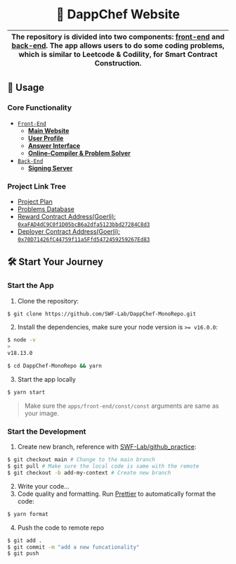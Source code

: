 <p align="center">
    <h1 align="center">
        🍩 DappChef Website
    </h1>
</p>

| The repository is divided into two components: [front-end](./apps/front-end) and [back-end](./apps/back-end). The app allows users to do some coding problems, which is similar to Leetcode & Codility, for Smart Contract Construction. |
| ---------------------------------------------------------------------------------------------------------------------------------------------------------------------------------------------------------------------------------------- |

## 📜 Usage

### Core Functionality

- [`Front-End`](./apps/front-end)
  - [**Main Website**](./apps/front-end/src)
  - [**User Profile**](./apps/front-end/src/components/UserProfile/)
  - [**Answer Interface**](./apps/front-end/src/components/ProblemsInterface/)
  - [**Online-Compiler & Problem Solver**](./apps/front-end/src/components/ProblemsSolver/)
- [`Back-End`](./apps/back-end)
  - [**Signing Server**](./apps/back-end/)

### Project Link Tree

- [Project Plan](https://docs.google.com/spreadsheets/d/1JHpkHeemQ1i-WCXACzaRqulWoGvU9uJ2xneoW05S42A/edit?usp=sharing)
- [Problems Database](https://github.com/SWF-Lab/DappChef-ProblemsDB)
- [Reward Contract Address(Goerli): `0xaFAD4dC9C0f1D05bcB6a2dfa5123bbd27284C8d3`](https://goerli.etherscan.io/address/0xaFAD4dC9C0f1D05bcB6a2dfa5123bbd27284C8d3)
- [Deployer Contract Address(Goerli): `0x70D71426fC44759f11a5Ffd5472459259267Ed83`](https://goerli.etherscan.io/address/0x70D71426fC44759f11a5Ffd5472459259267Ed83)

## 🛠 Start Your Journey

### Start the App

1. Clone the repository:

```bash
$ git clone https://github.com/SWF-Lab/DappChef-MonoRepo.git
```

2. Install the dependencies, make sure your node version is `>= v16.0.0`:

```bash
$ node -v
>
v18.13.0

$ cd DappChef-MonoRepo && yarn
```

3. Start the app locally

```bash
$ yarn start
```

> Make sure the `apps/front-end/const/const` arguments are same as your image.

### Start the Development

1. Create new branch, reference with [SWF-Lab/github_practice](https://github.com/SWF-Lab/github_practice):

```bash
$ git checkout main # Change to the main branch
$ git pull # Make sure the local code is same with the remote
$ git checkout -b add-my-context # Create new branch
```

2. Write your code...
3. Code quality and formatting. Run [Prettier](https://prettier.io/) to automatically format the code:

```bash
$ yarn format
```

4. Push the code to remote repo

```bash
$ git add .
$ git commit -m "add a new funcationality"
$ git push
```
